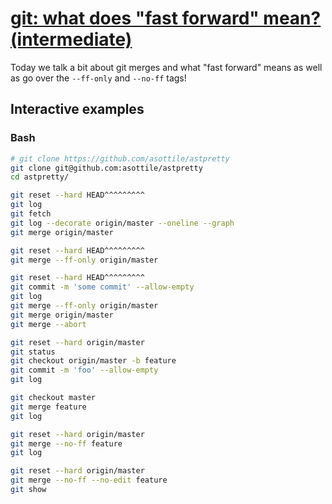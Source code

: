 # [git: what does "fast forward" mean? (intermediate)](https://youtu.be/Vy0JIwQoI-E)

Today we talk a bit about git merges and what "fast forward" means as well as go over the `--ff-only` and `--no-ff` tags!

## Interactive examples

### Bash

```bash
# git clone https://github.com/asottile/astpretty
git clone git@github.com:asottile/astpretty
cd astpretty/

git reset --hard HEAD^^^^^^^^^
git log
git fetch
git log --decorate origin/master --oneline --graph
git merge origin/master

git reset --hard HEAD^^^^^^^^^
git merge --ff-only origin/master

git reset --hard HEAD^^^^^^^^^
git commit -m 'some commit' --allow-empty
git log
git merge --ff-only origin/master
git merge origin/master
git merge --abort

git reset --hard origin/master
git status
git checkout origin/master -b feature
git commit -m 'foo' --allow-empty
git log

git checkout master
git merge feature
git log

git reset --hard origin/master
git merge --no-ff feature
git log

git reset --hard origin/master
git merge --no-ff --no-edit feature
git show
```
